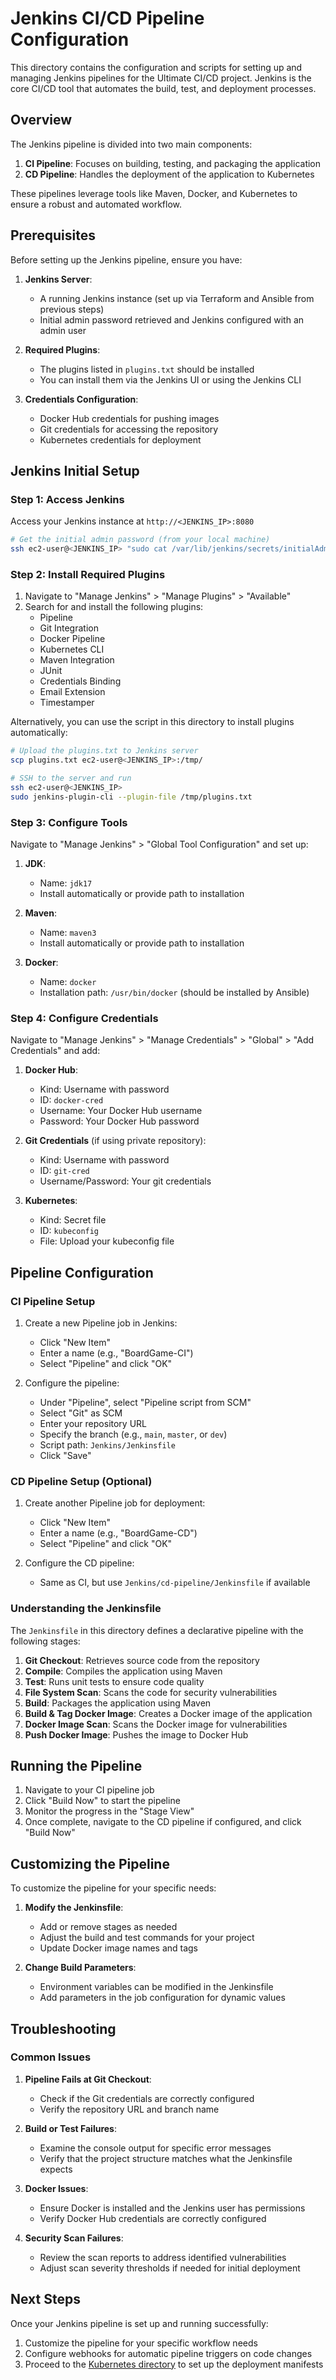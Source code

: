 # Jenkins CI/CD Pipeline Configuration

This directory contains the configuration and scripts for setting up and managing Jenkins pipelines for the Ultimate CI/CD project. Jenkins is the core CI/CD tool that automates the build, test, and deployment processes.

## Overview

The Jenkins pipeline is divided into two main components:

1. **CI Pipeline**: Focuses on building, testing, and packaging the application
2. **CD Pipeline**: Handles the deployment of the application to Kubernetes

These pipelines leverage tools like Maven, Docker, and Kubernetes to ensure a robust and automated workflow.

## Prerequisites

Before setting up the Jenkins pipeline, ensure you have:

1. **Jenkins Server**:
   - A running Jenkins instance (set up via Terraform and Ansible from previous steps)
   - Initial admin password retrieved and Jenkins configured with an admin user

2. **Required Plugins**:
   - The plugins listed in `plugins.txt` should be installed
   - You can install them via the Jenkins UI or using the Jenkins CLI

3. **Credentials Configuration**:
   - Docker Hub credentials for pushing images
   - Git credentials for accessing the repository
   - Kubernetes credentials for deployment

## Jenkins Initial Setup

### Step 1: Access Jenkins

Access your Jenkins instance at `http://<JENKINS_IP>:8080`

```bash
# Get the initial admin password (from your local machine)
ssh ec2-user@<JENKINS_IP> "sudo cat /var/lib/jenkins/secrets/initialAdminPassword"
```

### Step 2: Install Required Plugins

1. Navigate to "Manage Jenkins" > "Manage Plugins" > "Available"
2. Search for and install the following plugins:
   - Pipeline
   - Git Integration
   - Docker Pipeline
   - Kubernetes CLI
   - Maven Integration
   - JUnit
   - Credentials Binding
   - Email Extension
   - Timestamper

Alternatively, you can use the script in this directory to install plugins automatically:

```bash
# Upload the plugins.txt to Jenkins server
scp plugins.txt ec2-user@<JENKINS_IP>:/tmp/

# SSH to the server and run
ssh ec2-user@<JENKINS_IP>
sudo jenkins-plugin-cli --plugin-file /tmp/plugins.txt
```

### Step 3: Configure Tools

Navigate to "Manage Jenkins" > "Global Tool Configuration" and set up:

1. **JDK**:
   - Name: `jdk17`
   - Install automatically or provide path to installation

2. **Maven**:
   - Name: `maven3`
   - Install automatically or provide path to installation

3. **Docker**:
   - Name: `docker`
   - Installation path: `/usr/bin/docker` (should be installed by Ansible)

### Step 4: Configure Credentials

Navigate to "Manage Jenkins" > "Manage Credentials" > "Global" > "Add Credentials" and add:

1. **Docker Hub**:
   - Kind: Username with password
   - ID: `docker-cred`
   - Username: Your Docker Hub username
   - Password: Your Docker Hub password

2. **Git Credentials** (if using private repository):
   - Kind: Username with password
   - ID: `git-cred`
   - Username/Password: Your git credentials

3. **Kubernetes**:
   - Kind: Secret file
   - ID: `kubeconfig`
   - File: Upload your kubeconfig file

## Pipeline Configuration

### CI Pipeline Setup

1. Create a new Pipeline job in Jenkins:
   - Click "New Item"
   - Enter a name (e.g., "BoardGame-CI")
   - Select "Pipeline" and click "OK"

2. Configure the pipeline:
   - Under "Pipeline", select "Pipeline script from SCM"
   - Select "Git" as SCM
   - Enter your repository URL
   - Specify the branch (e.g., `main`, `master`, or `dev`)
   - Script path: `Jenkins/Jenkinsfile`
   - Click "Save"

### CD Pipeline Setup (Optional)

1. Create another Pipeline job for deployment:
   - Click "New Item"
   - Enter a name (e.g., "BoardGame-CD")
   - Select "Pipeline" and click "OK"

2. Configure the CD pipeline:
   - Same as CI, but use `Jenkins/cd-pipeline/Jenkinsfile` if available

### Understanding the Jenkinsfile

The `Jenkinsfile` in this directory defines a declarative pipeline with the following stages:

1. **Git Checkout**: Retrieves source code from the repository
2. **Compile**: Compiles the application using Maven
3. **Test**: Runs unit tests to ensure code quality
4. **File System Scan**: Scans the code for security vulnerabilities
5. **Build**: Packages the application using Maven
6. **Build & Tag Docker Image**: Creates a Docker image of the application
7. **Docker Image Scan**: Scans the Docker image for vulnerabilities
8. **Push Docker Image**: Pushes the image to Docker Hub

## Running the Pipeline

1. Navigate to your CI pipeline job
2. Click "Build Now" to start the pipeline
3. Monitor the progress in the "Stage View"
4. Once complete, navigate to the CD pipeline if configured, and click "Build Now"

## Customizing the Pipeline

To customize the pipeline for your specific needs:

1. **Modify the Jenkinsfile**:
   - Add or remove stages as needed
   - Adjust the build and test commands for your project
   - Update Docker image names and tags
   
2. **Change Build Parameters**:
   - Environment variables can be modified in the Jenkinsfile
   - Add parameters in the job configuration for dynamic values

## Troubleshooting

### Common Issues

1. **Pipeline Fails at Git Checkout**:
   - Check if the Git credentials are correctly configured
   - Verify the repository URL and branch name

2. **Build or Test Failures**:
   - Examine the console output for specific error messages
   - Verify that the project structure matches what the Jenkinsfile expects

3. **Docker Issues**:
   - Ensure Docker is installed and the Jenkins user has permissions
   - Verify Docker Hub credentials are correctly configured

4. **Security Scan Failures**:
   - Review the scan reports to address identified vulnerabilities
   - Adjust scan severity thresholds if needed for initial deployment

## Next Steps

Once your Jenkins pipeline is set up and running successfully:

1. Customize the pipeline for your specific workflow needs
2. Configure webhooks for automatic pipeline triggers on code changes
3. Proceed to the [Kubernetes directory](../Kubernetes/) to set up the deployment manifests